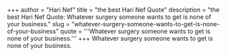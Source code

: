 +++
author = "Hari Nef"
title = "the best Hari Nef Quote"
description = "the best Hari Nef Quote: Whatever surgery someone wants to get is none of your business."
slug = "whatever-surgery-someone-wants-to-get-is-none-of-your-business"
quote = '''Whatever surgery someone wants to get is none of your business.'''
+++
Whatever surgery someone wants to get is none of your business.
